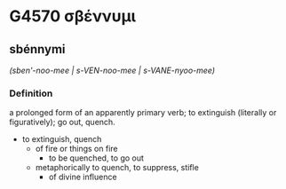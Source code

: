 # G4570 σβέννυμι

## sbénnymi

_(sben'-noo-mee | s-VEN-noo-mee | s-VANE-nyoo-mee)_

### Definition

a prolonged form of an apparently primary verb; to extinguish (literally or figuratively); go out, quench.

- to extinguish, quench
  - of fire or things on fire
    - to be quenched, to go out
  - metaphorically to quench, to suppress, stifle
    - of divine influence

